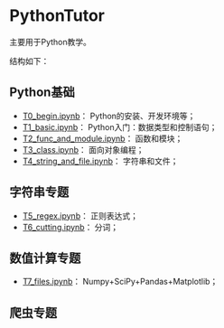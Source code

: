 # PythonTutor

主要用于Python教学。

结构如下：

## Python基础

* [T0_begin.ipynb](T0_begin.ipynb)： Python的安装、开发环境等；
* [T1_basic.ipynb](T1_basic.ipynb)： Python入门：数据类型和控制语句；
* [T2_func_and_module.ipynb](T2_func_and_module.ipynb)： 函数和模块；
* [T3_class.ipynb](T3_class.ipynb)： 面向对象编程；
* [T4_string_and_file.ipynb](T4_string_and_file.ipynb)： 字符串和文件；

## 字符串专题

* [T5_regex.ipynb](T5_regex.ipynb)： 正则表达式；
* [T6_cutting.ipynb](T0_begin.ipynb)： 分词；

## 数值计算专题

* [T7_files.ipynb](T0_begin.ipynb)： Numpy+SciPy+Pandas+Matplotlib；


## 爬虫专题